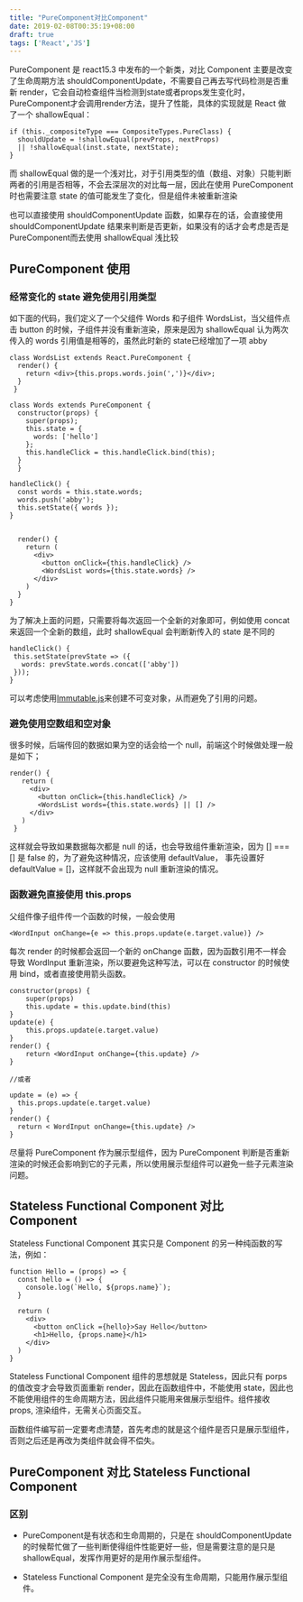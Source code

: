 ```yaml
---
title: "PureComponent对比Component"
date: 2019-02-08T00:35:19+08:00
draft: true
tags: ['React','JS']
---
```


PureComponent 是 react15.3 中发布的一个新类，对比 Component 主要是改变了生命周期方法 shouldComponentUpdate，不需要自己再去写代码检测是否重新 render，它会自动检查组件当检测到state或者props发生变化时，PureComponent才会调用render方法，提升了性能，具体的实现就是 React 做了一个 shallowEqual：

```
if (this._compositeType === CompositeTypes.PureClass) {
  shouldUpdate = !shallowEqual(prevProps, nextProps)
  || !shallowEqual(inst.state, nextState);
}
```

而 shallowEqual 做的是一个浅对比，对于引用类型的值（数组、对象）只能判断两者的引用是否相等，不会去深层次的对比每一层，因此在使用 PureComponent 时也需要注意 state 的值可能发生了变化，但是组件未被重新渲染

也可以直接使用 shouldComponentUpdate 函数，如果存在的话，会直接使用 shouldComponentUpdate 结果来判断是否更新，如果没有的话才会考虑是否是 PureComponent而去使用 shallowEqual 浅比较

## PureComponent 使用

### 经常变化的 state 避免使用引用类型

如下面的代码，我们定义了一个父组件 Words 和子组件 WordsList，当父组件点击 button 的时候，子组件并没有重新渲染，原来是因为 shallowEqual 认为两次传入的 words 引用值是相等的，虽然此时新的 state已经增加了一项 abby

```
class WordsList extends React.PureComponent {
  render() {
    return <div>{this.props.words.join(',')}</div>;
  }
 }

class Words extends PureComponent {
  constructor(props) {
    super(props);
    this.state = {
      words: ['hello']
    };
    this.handleClick = this.handleClick.bind(this);
  }
  }

handleClick() {
  const words = this.state.words;
  words.push('abby');
  this.setState({ words });
}


  render() {
    return (
      <div>
        <button onClick={this.handleClick} />
        <WordsList words={this.state.words} />
      </div>
    )
  }
}
```

 为了解决上面的问题，只需要将每次返回一个全新的对象即可，例如使用 concat 来返回一个全新的数组，此时 shallowEqual 会判断新传入的 state 是不同的

 ```
handleClick() {
  this.setState(prevState => ({
    words: prevState.words.concat(['abby'])
  }));
}
 ```

可以考虑使用[Immutable.js](https://facebook.github.io/immutable-js/)来创建不可变对象，从而避免了引用的问题。

 ### 避免使用空数组和空对象

 很多时候，后端传回的数据如果为空的话会给一个 null，前端这个时候做处理一般是如下；

 ```
render() {
    return (
      <div>
        <button onClick={this.handleClick} />
        <WordsList words={this.state.words} || [] />
      </div>
    )
  }
 ```

这样就会导致如果数据每次都是 null 的话，也会导致组件重新渲染，因为 []
=== [] 是 false 的，为了避免这种情况，应该使用 defaultValue， 事先设置好 defaultValue = []，这样就不会出现为 null 重新渲染的情况。

### 函数避免直接使用 this.props

父组件像子组件传一个函数的时候，一般会使用

```
<WordInput onChange={e => this.props.update(e.target.value)} />
```

每次 render 的时候都会返回一个新的 onChange 函数，因为函数引用不一样会导致 WordInput 重新渲染，所以要避免这种写法，可以在 constructor 的时候使用 bind，或者直接使用箭头函数。
```
constructor(props) {
    super(props)
    this.update = this.update.bind(this)
}
update(e) {
    this.props.update(e.target.value)
}
render() {
    return <WordInput onChange={this.update} />
}

//或者

update = (e) => {
  this.props.update(e.target.value)
}
render() {
  return < WordInput onChange={this.update} />
}
```

尽量将 PureComponent 作为展示型组件，因为 PureComponent 判断是否重新渲染的时候还会影响到它的子元素，所以使用展示型组件可以避免一些子元素渲染问题。

## Stateless Functional Component 对比 Component

Stateless Functional Component 其实只是 Component 的另一种纯函数的写法，例如：

```
function Hello = (props) => {
  const hello = () => {
    console.log(`Hello, ${props.name}`);
  }

  return (
    <div>
      <button onClick ={hello}>Say Hello</button>
      <h1>Hello, {props.name}</h1>
    </div>
  )
}
```

Stateless Functional Component 组件的思想就是 Stateless，因此只有 porps 的值改变才会导致页面重新 render，因此在函数组件中，不能使用 state，因此也不能使用组件的生命周期方法，因此组件只能用来做展示型组件。组件接收 props, 渲染组件，无需关心页面交互。

函数组件编写前一定要考虑清楚，首先考虑的就是这个组件是否只是展示型组件，否则之后还是再改为类组件就会得不偿失。


## PureComponent 对比 Stateless Functional Component

### 区别

- PureComponent是有状态和生命周期的，只是在 shouldComponentUpdate 的时候帮忙做了一些判断使得组件性能更好一些，但是需要注意的是只是 shallowEqual，发挥作用更好的是用作展示型组件。

- Stateless Functional Component 是完全没有生命周期，只能用作展示型组件。